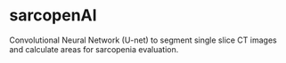 # sarcopenAI
Convolutional Neural Network (U-net) to segment single slice CT images and calculate areas for sarcopenia evaluation. 
